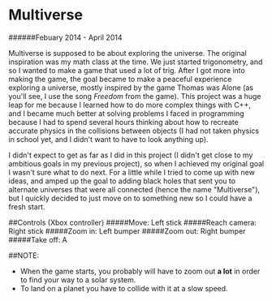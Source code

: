 # Multiverse 
######Febuary 2014 - April 2014
 
Multiverse is supposed to be about exploring the universe. The original inspiration was my math class at the time. We just started trigonometry, and so I wanted to make a game that used a lot of trig. After I got more into making the game, the goal became to make a peaceful experience exploring a universe, mostly inspired by the game Thomas was Alone (as you'll see, I use the song *Freedom* from the game). This project was a huge leap for me because I learned how to do more complex things with C++, and I became much better at solving problems I faced in programming because I had to spend several hours thinking about how to recreate accurate physics in the collisions between objects (I had not taken physics in school yet, and I didn't want to have to look anything up).

I didn't expect to get as far as I did in this project (I didn't get close to my ambitious goals in my previous project), so when I achieved my original goal I wasn't sure what to do next. For a little while I tried to come up with new ideas, and amped up the goal to adding black holes that sent you to alternate universes that were all connected (hence the name "Multiverse"), but I quickly decided to just move on to something new so I could have a fresh start.

 
##Controls (Xbox controller)
#####Move: Left stick
#####Reach camera: Right stick
#####Zoom in: Left bumper
#####Zoom out: Right bumper
#####Take off: A

##NOTE: 
- When the game starts, you probably will have to zoom out **a lot** in order to find your way to a solar system.
- To land on a planet you have to collide with it at a slow speed.
